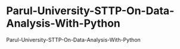 # Parul-University-STTP-On-Data-Analysis-With-Python
Parul-University-STTP-On-Data-Analysis-With-Python
